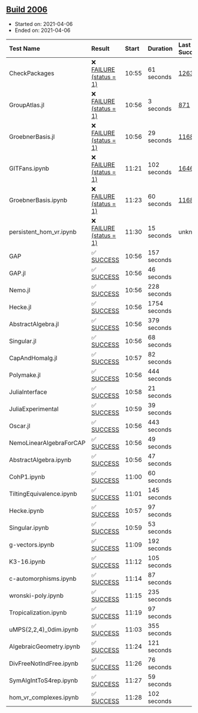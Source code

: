 ## [Build 2006](https://oscarci.mathematik.uni-kl.de/job/oscar-stable/2006/)

* Started on: 2021-04-06
* Ended on: 2021-04-06

| Test Name    | Result | Start | Duration | Last Success | First Failure |
|:-------------|:-------|:------|:---------|:-------------|:--------------|
| CheckPackages | ❌ [FAILURE (status = 1)](https://oscarci.mathematik.uni-kl.de/job/oscar-stable/2006/artifact/logs/build-2006/CheckPackages.log) | 10:55 | 61 seconds | [1263](https://oscarci.mathematik.uni-kl.de/job/oscar-stable/1263/) | [1264](https://oscarci.mathematik.uni-kl.de/job/oscar-stable/1264/) |
| GroupAtlas.jl | ❌ [FAILURE (status = 1)](https://oscarci.mathematik.uni-kl.de/job/oscar-stable/2006/artifact/logs/build-2006/GroupAtlas.jl.log) | 10:56 | 3 seconds | [871](https://oscarci.mathematik.uni-kl.de/job/oscar-stable/871/) | [872](https://oscarci.mathematik.uni-kl.de/job/oscar-stable/872/) |
| GroebnerBasis.jl | ❌ [FAILURE (status = 1)](https://oscarci.mathematik.uni-kl.de/job/oscar-stable/2006/artifact/logs/build-2006/GroebnerBasis.jl.log) | 10:56 | 29 seconds | [1168](https://oscarci.mathematik.uni-kl.de/job/oscar-stable/1168/) | [1169](https://oscarci.mathematik.uni-kl.de/job/oscar-stable/1169/) |
| GITFans.ipynb | ❌ [FAILURE (status = 1)](https://oscarci.mathematik.uni-kl.de/job/oscar-stable/2006/artifact/logs/build-2006/GITFans.ipynb.log) | 11:21 | 102 seconds | [1646](https://oscarci.mathematik.uni-kl.de/job/oscar-stable/1646/) | [1647](https://oscarci.mathematik.uni-kl.de/job/oscar-stable/1647/) |
| GroebnerBasis.ipynb | ❌ [FAILURE (status = 1)](https://oscarci.mathematik.uni-kl.de/job/oscar-stable/2006/artifact/logs/build-2006/GroebnerBasis.ipynb.log) | 11:23 | 60 seconds | [1168](https://oscarci.mathematik.uni-kl.de/job/oscar-stable/1168/) | [1169](https://oscarci.mathematik.uni-kl.de/job/oscar-stable/1169/) |
| persistent_hom_vr.ipynb | ❌ [FAILURE (status = 1)](https://oscarci.mathematik.uni-kl.de/job/oscar-stable/2006/artifact/logs/build-2006/persistent_hom_vr.ipynb.log) | 11:30 | 15 seconds | unknown | unknown |
| GAP | ✅ [SUCCESS](https://oscarci.mathematik.uni-kl.de/job/oscar-stable/2006/artifact/logs/build-2006/GAP.log) | 10:56 | 157 seconds |  |  |
| GAP.jl | ✅ [SUCCESS](https://oscarci.mathematik.uni-kl.de/job/oscar-stable/2006/artifact/logs/build-2006/GAP.jl.log) | 10:56 | 46 seconds |  |  |
| Nemo.jl | ✅ [SUCCESS](https://oscarci.mathematik.uni-kl.de/job/oscar-stable/2006/artifact/logs/build-2006/Nemo.jl.log) | 10:56 | 228 seconds |  |  |
| Hecke.jl | ✅ [SUCCESS](https://oscarci.mathematik.uni-kl.de/job/oscar-stable/2006/artifact/logs/build-2006/Hecke.jl.log) | 10:56 | 1754 seconds |  |  |
| AbstractAlgebra.jl | ✅ [SUCCESS](https://oscarci.mathematik.uni-kl.de/job/oscar-stable/2006/artifact/logs/build-2006/AbstractAlgebra.jl.log) | 10:56 | 379 seconds |  |  |
| Singular.jl | ✅ [SUCCESS](https://oscarci.mathematik.uni-kl.de/job/oscar-stable/2006/artifact/logs/build-2006/Singular.jl.log) | 10:56 | 68 seconds |  |  |
| CapAndHomalg.jl | ✅ [SUCCESS](https://oscarci.mathematik.uni-kl.de/job/oscar-stable/2006/artifact/logs/build-2006/CapAndHomalg.jl.log) | 10:57 | 82 seconds |  |  |
| Polymake.jl | ✅ [SUCCESS](https://oscarci.mathematik.uni-kl.de/job/oscar-stable/2006/artifact/logs/build-2006/Polymake.jl.log) | 10:56 | 444 seconds |  |  |
| JuliaInterface | ✅ [SUCCESS](https://oscarci.mathematik.uni-kl.de/job/oscar-stable/2006/artifact/logs/build-2006/JuliaInterface.log) | 10:58 | 21 seconds |  |  |
| JuliaExperimental | ✅ [SUCCESS](https://oscarci.mathematik.uni-kl.de/job/oscar-stable/2006/artifact/logs/build-2006/JuliaExperimental.log) | 10:59 | 39 seconds |  |  |
| Oscar.jl | ✅ [SUCCESS](https://oscarci.mathematik.uni-kl.de/job/oscar-stable/2006/artifact/logs/build-2006/Oscar.jl.log) | 10:56 | 443 seconds |  |  |
| NemoLinearAlgebraForCAP | ✅ [SUCCESS](https://oscarci.mathematik.uni-kl.de/job/oscar-stable/2006/artifact/logs/build-2006/NemoLinearAlgebraForCAP.log) | 10:56 | 49 seconds |  |  |
| AbstractAlgebra.ipynb | ✅ [SUCCESS](https://oscarci.mathematik.uni-kl.de/job/oscar-stable/2006/artifact/logs/build-2006/AbstractAlgebra.ipynb.log) | 10:56 | 47 seconds |  |  |
| CohP1.ipynb | ✅ [SUCCESS](https://oscarci.mathematik.uni-kl.de/job/oscar-stable/2006/artifact/logs/build-2006/CohP1.ipynb.log) | 11:00 | 60 seconds |  |  |
| TiltingEquivalence.ipynb | ✅ [SUCCESS](https://oscarci.mathematik.uni-kl.de/job/oscar-stable/2006/artifact/logs/build-2006/TiltingEquivalence.ipynb.log) | 11:01 | 145 seconds |  |  |
| Hecke.ipynb | ✅ [SUCCESS](https://oscarci.mathematik.uni-kl.de/job/oscar-stable/2006/artifact/logs/build-2006/Hecke.ipynb.log) | 10:57 | 97 seconds |  |  |
| Singular.ipynb | ✅ [SUCCESS](https://oscarci.mathematik.uni-kl.de/job/oscar-stable/2006/artifact/logs/build-2006/Singular.ipynb.log) | 10:59 | 53 seconds |  |  |
| g-vectors.ipynb | ✅ [SUCCESS](https://oscarci.mathematik.uni-kl.de/job/oscar-stable/2006/artifact/logs/build-2006/g-vectors.ipynb.log) | 11:09 | 192 seconds |  |  |
| K3-16.ipynb | ✅ [SUCCESS](https://oscarci.mathematik.uni-kl.de/job/oscar-stable/2006/artifact/logs/build-2006/K3-16.ipynb.log) | 11:12 | 105 seconds |  |  |
| c-automorphisms.ipynb | ✅ [SUCCESS](https://oscarci.mathematik.uni-kl.de/job/oscar-stable/2006/artifact/logs/build-2006/c-automorphisms.ipynb.log) | 11:14 | 87 seconds |  |  |
| wronski-poly.ipynb | ✅ [SUCCESS](https://oscarci.mathematik.uni-kl.de/job/oscar-stable/2006/artifact/logs/build-2006/wronski-poly.ipynb.log) | 11:15 | 235 seconds |  |  |
| Tropicalization.ipynb | ✅ [SUCCESS](https://oscarci.mathematik.uni-kl.de/job/oscar-stable/2006/artifact/logs/build-2006/Tropicalization.ipynb.log) | 11:19 | 97 seconds |  |  |
| uMPS(2,2,4)_0dim.ipynb | ✅ [SUCCESS](https://oscarci.mathematik.uni-kl.de/job/oscar-stable/2006/artifact/logs/build-2006/uMPS-2-2-4-_0dim.ipynb.log) | 11:03 | 355 seconds |  |  |
| AlgebraicGeometry.ipynb | ✅ [SUCCESS](https://oscarci.mathematik.uni-kl.de/job/oscar-stable/2006/artifact/logs/build-2006/AlgebraicGeometry.ipynb.log) | 11:24 | 121 seconds |  |  |
| DivFreeNotIndFree.ipynb | ✅ [SUCCESS](https://oscarci.mathematik.uni-kl.de/job/oscar-stable/2006/artifact/logs/build-2006/DivFreeNotIndFree.ipynb.log) | 11:26 | 76 seconds |  |  |
| SymAlgIntToS4rep.ipynb | ✅ [SUCCESS](https://oscarci.mathematik.uni-kl.de/job/oscar-stable/2006/artifact/logs/build-2006/SymAlgIntToS4rep.ipynb.log) | 11:27 | 59 seconds |  |  |
| hom_vr_complexes.ipynb | ✅ [SUCCESS](https://oscarci.mathematik.uni-kl.de/job/oscar-stable/2006/artifact/logs/build-2006/hom_vr_complexes.ipynb.log) | 11:28 | 102 seconds |  |  |
